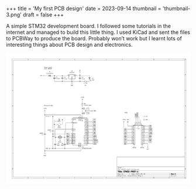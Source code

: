 +++
title = 'My first PCB design'
date = 2023-09-14
thumbnail = 'thumbnail-3.png'
draft = false
+++

A simple STM32 development board. I followed some tutorials in the internet and managed to build this little thing. I used KiCad and sent the files to PCBWay to produce the board. Probably won’t work but I learnt lots of interesting things about PCB design and electronics.

![Schematic](first-pcb-design.png)
